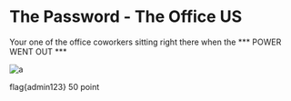 # The Password - The Office US

Your one of the office coworkers sitting right there when the 
   *** POWER WENT OUT ***
      
![a](https://media2.giphy.com/media/8ScyBVeYSNtG1vpG5K/giphy.gif?cid=82a1493byfs9l6srpsx65ctyf0opbjzc8mi5ylfnssi8s68b&rid=giphy.gif&ct=v)

 flag{admin123}
 50 point 
